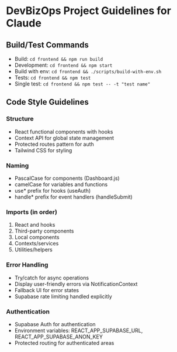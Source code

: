 # DevBizOps Project Guidelines for Claude

## Build/Test Commands
- Build: `cd frontend && npm run build`
- Development: `cd frontend && npm start`
- Build with env: `cd frontend && ./scripts/build-with-env.sh`
- Tests: `cd frontend && npm test`
- Single test: `cd frontend && npm test -- -t "test name"`

## Code Style Guidelines

### Structure
- React functional components with hooks
- Context API for global state management
- Protected routes pattern for auth
- Tailwind CSS for styling

### Naming
- PascalCase for components (Dashboard.js)
- camelCase for variables and functions
- use* prefix for hooks (useAuth)
- handle* prefix for event handlers (handleSubmit)

### Imports (in order)
1. React and hooks
2. Third-party components
3. Local components
4. Contexts/services
5. Utilities/helpers

### Error Handling
- Try/catch for async operations
- Display user-friendly errors via NotificationContext
- Fallback UI for error states
- Supabase rate limiting handled explicitly

### Authentication
- Supabase Auth for authentication
- Environment variables: REACT_APP_SUPABASE_URL, REACT_APP_SUPABASE_ANON_KEY
- Protected routing for authenticated areas